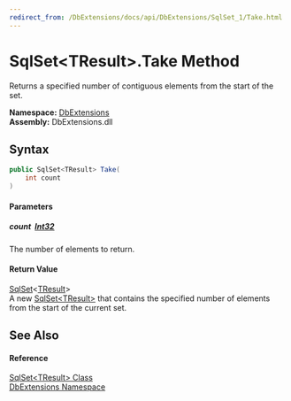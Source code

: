 ```yaml
---
redirect_from: /DbExtensions/docs/api/DbExtensions/SqlSet_1/Take.html
---
```


SqlSet&lt;TResult>.Take Method
==============================
Returns a specified number of contiguous elements from the start of the set.
  
**Namespace:** [DbExtensions][1]  
**Assembly:** DbExtensions.dll

Syntax
------

```csharp
public SqlSet<TResult> Take(
	int count
)
```

#### Parameters

##### *count*  [Int32][2]
The number of elements to return.

#### Return Value
[SqlSet][3]&lt;[TResult][3]>  
A new [SqlSet&lt;TResult>][3] that contains the specified number of elements from the start of the current set.

See Also
--------

#### Reference
[SqlSet&lt;TResult> Class][3]  
[DbExtensions Namespace][1]  

[1]: ../README.md
[2]: https://learn.microsoft.com/dotnet/api/system.int32
[3]: README.md